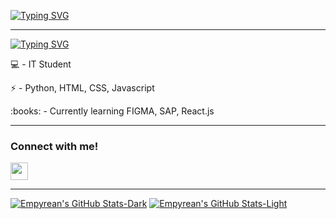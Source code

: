 <a align="center" href="https://git.io/typing-svg"><img src="https://readme-typing-svg.demolab.com?font=OPEN+SANS&pause=1000&center=true&vCenter=true&repeat=false&random=false&width=435&lines=BEM-VINDO!" alt="Typing SVG" /></a>
<!--
**Akaixz/akaixz** is a ✨ _special_ ✨ repository because its `README.md` (this file) appears on your GitHub profile.

Here are some ideas to get you started:

- 🔭 I’m currently working on ...
- 🌱 I’m currently learning ...
- 👯 I’m looking to collaborate on ...
- 🤔 I’m looking for help with ...
- 💬 Ask me about ...
- 📫 How to reach me: ...
- 😄 Pronouns: ...
- ⚡ Fun fact: ...
-->
----

<a align="center" href="https://git.io/typing-svg"><img src="https://readme-typing-svg.demolab.com?font=Fira+Code&pause=1000&center=true&vCenter=true&random=false&width=435&lines=%3CFull-Stack+Developer%2F%3E" alt="Typing SVG" /></a>
<div>
  <p>💻 - IT Student</p>
  <p>⚡ - Python, HTML, CSS, Javascript </p>
  <p>:books: - Currently learning FIGMA, SAP, React.js</p>
</div>

----

### Connect with me!
<div>
<p>
  <a href="https://www.linkedin.com/in/pedro-fernandes-4ba221207/" target="_blank">
    <img height="28" src="https://img.shields.io/badge/-LinkedIn-%230077B5?style=for-the-badge&logo=linkedin&logoColor=white" target="_blank">
  </a> 

</div>

----

<div>
  
[![Empyrean's GitHub Stats-Dark](https://github-readme-stats.vercel.app/api?username=akaixz&show_icons=true&theme=dark#gh-dark-mode-only)](https://github.com/anuraghazra/github-readme-stats#gh-dark-mode-only)
[![Empyrean's GitHub Stats-Light](https://github-readme-stats.vercel.app/api?username=akaixz&show_icons=true&theme=default#gh-light-mode-only)](https://github.com/anuraghazra/github-readme-stats#gh-light-mode-only)

  
</div>
